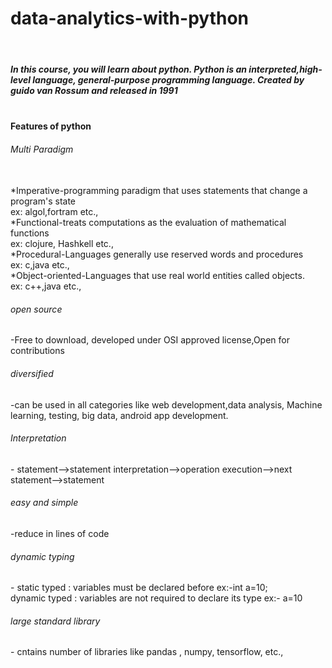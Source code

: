 # data-analytics-with-python
<br>
<h5>In this course, you will learn about python. Python is an interpreted,high-level language, general-purpose programming language. Created by guido van Rossum and released in 1991</h5><br>
<strong>Features of python</strong>
<br>
<h6>Multi Paradigm</h6><br>
  *Imperative-programming paradigm that uses statements that change a program's state<br>
    ex: algol,fortram etc.,<br>
  *Functional-treats computations as the evaluation of mathematical functions<br>
    ex: clojure, Hashkell etc.,<br>
  *Procedural-Languages generally use reserved words and procedures<br>
    ex: c,java etc.,<br>
  *Object-oriented-Languages that use real world entities called objects.<br>
    ex: c++,java etc.,<br>
<h6>open source</h6>-Free to download, developed under OSI approved license,Open for contributions<br>
<h6>diversified</h6>-can be used in all categories like web development,data analysis, Machine learning, testing, big data, android app development.<br>
<h6>Interpretation</h6> - statement-->statement interpretation-->operation execution-->next statement-->statement<br>
<h6>easy and simple</h6>-reduce in lines of code<br>
<h6>dynamic typing</h6> - static typed : variables must be declared before ex:-int a=10;<br>
                   dynamic typed : variables are not required to declare its type ex:- a=10<br>
<h6>large standard library</h6> - cntains number of libraries like pandas , numpy, tensorflow, etc.,<br>
